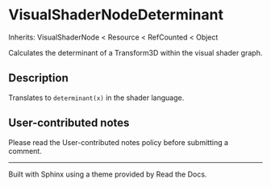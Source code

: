 # VisualShaderNodeDeterminant

Inherits: VisualShaderNode < Resource < RefCounted < Object

Calculates the determinant of a Transform3D within the visual shader graph.

## Description

Translates to `determinant(x)` in the shader language.

## User-contributed notes

Please read the User-contributed notes policy before submitting a comment.

* * *

Built with Sphinx using a theme provided by Read the Docs.

